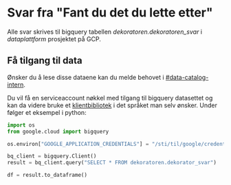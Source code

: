 # Svar fra "Fant du det du lette etter"
Alle svar skrives til bigquery tabellen _dekoratoren.dekoratoren_svar_ i _dataplattform_ prosjektet på GCP.

## Få tilgang til data
Ønsker du å lese disse dataene kan du melde behovet i [#data-catalog-intern](https://nav-it.slack.com/archives/CQ9SV9DNE).


Du vil få en serviceaccount nøkkel med tilgang til bigquery datasettet og kan da videre bruke
et [klientbibliotek](https://cloud.google.com/bigquery/docs/reference/libraries) i det språket man selv ønsker.
Under følger et eksempel i python:
````python
import os
from google.cloud import bigquery

os.environ["GOOGLE_APPLICATION_CREDENTIALS"] = "/sti/til/google/credentials.json"

bq_client = bigquery.Client()
result = bq_client.query("SELECT * FROM dekoratoren.dekorator_svar")

df = result.to_dataframe()
````
